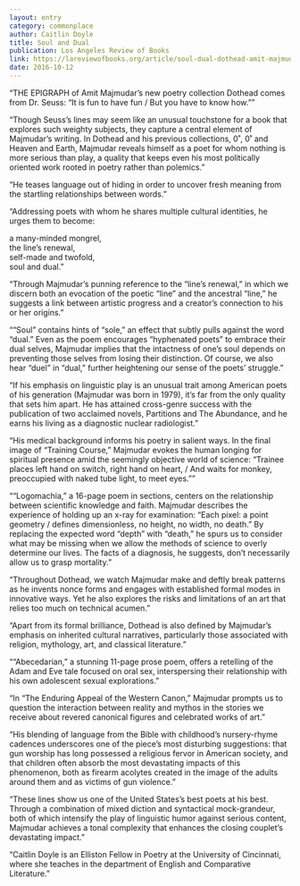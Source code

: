 ```yaml
---
layout: entry
category: commonplace
author: Caitlin Doyle
title: Soul and Dual
publication: Los Angeles Review of Books
link: https://lareviewofbooks.org/article/soul-dual-dothead-amit-majmudar/
date: 2016-10-12
---
```


“THE EPIGRAPH of Amit Majmudar’s new poetry collection Dothead comes from Dr. Seuss: “It is fun to have fun / But you have to know how.””

“Though Seuss’s lines may seem like an unusual touchstone for a book that explores such weighty subjects, they capture a central element of Majmudar’s writing. In Dothead and his previous collections, 0˚, 0˚ and Heaven and Earth, Majmudar reveals himself as a poet for whom nothing is more serious than play, a quality that keeps even his most politically oriented work rooted in poetry rather than polemics.”

“He teases language out of hiding in order to uncover fresh meaning from the startling relationships between words.”

“Addressing poets with whom he shares multiple cultural identities, he urges them to become:

a many-minded mongrel,
<br> the line’s renewal,
<br> self-made and twofold,
<br> soul and dual.”

“Through Majmudar’s punning reference to the “line’s renewal,” in which we discern both an evocation of the poetic “line” and the ancestral “line,” he suggests a link between artistic progress and a creator’s connection to his or her origins.”

““Soul” contains hints of “sole,” an effect that subtly pulls against the word “dual.” Even as the poem encourages “hyphenated poets” to embrace their dual selves, Majmudar implies that the intactness of one’s soul depends on preventing those selves from losing their distinction. Of course, we also hear “duel” in “dual,” further heightening our sense of the poets’ struggle.”

“If his emphasis on linguistic play is an unusual trait among American poets of his generation (Majmudar was born in 1979), it’s far from the only quality that sets him apart. He has attained cross-genre success with the publication of two acclaimed novels, Partitions and The Abundance, and he earns his living as a diagnostic nuclear radiologist.”

“His medical background informs his poetry in salient ways. In the final image of “Training Course,” Majmudar evokes the human longing for spiritual presence amid the seemingly objective world of science: “Trainee places left hand on switch, right hand on heart, / And waits for monkey, preoccupied with naked tube light, to meet eyes.””

““Logomachia,” a 16-page poem in sections, centers on the relationship between scientific knowledge and faith. Majmudar describes the experience of holding up an x-ray for examination: “Each pixel: a point geometry / defines dimensionless, no height, no width, no death.” By replacing the expected word “depth” with “death,” he spurs us to consider what may be missing when we allow the methods of science to overly determine our lives. The facts of a diagnosis, he suggests, don’t necessarily allow us to grasp mortality.”

“Throughout Dothead, we watch Majmudar make and deftly break patterns as he invents nonce forms and engages with established formal modes in innovative ways. Yet he also explores the risks and limitations of an art that relies too much on technical acumen.”

“Apart from its formal brilliance, Dothead is also defined by Majmudar’s emphasis on inherited cultural narratives, particularly those associated with religion, mythology, art, and classical literature.”

““Abecedarian,” a stunning 11-page prose poem, offers a retelling of the Adam and Eve tale focused on oral sex, interspersing their relationship with his own adolescent sexual explorations.”

“In “The Enduring Appeal of the Western Canon,” Majmudar prompts us to question the interaction between reality and mythos in the stories we receive about revered canonical figures and celebrated works of art.”

“His blending of language from the Bible with childhood’s nursery-rhyme cadences underscores one of the piece’s most disturbing suggestions: that gun worship has long possessed a religious fervor in American society, and that children often absorb the most devastating impacts of this phenomenon, both as firearm acolytes created in the image of the adults around them and as victims of gun violence.”

“These lines show us one of the United States’s best poets at his best. Through a combination of mixed diction and syntactical mock-grandeur, both of which intensify the play of linguistic humor against serious content, Majmudar achieves a tonal complexity that enhances the closing couplet’s devastating impact.”

“Caitlin Doyle is an Elliston Fellow in Poetry at the University of Cincinnati, where she teaches in the department of English and Comparative Literature.”


